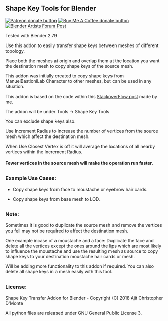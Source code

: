 ## Shape Key Tools for Blender
<!-- BADGES/ -->
<span class="badge-patreon"><a href="https://www.patreon.com/fBlah" title="Donate to this project using Patreon"><img src="https://img.shields.io/badge/Patreon-donate-orange.svg?logo=patreon&longCache=true&style=popout-square" alt="Patreon donate button" /></a></span>
<span class="badge-buymeacoffee"><a href="https://www.buymeacoff.ee/fBlah" title="Donate to this project using Buy Me A Coffee"><img src="https://img.shields.io/badge/Give-coffee-8b7355.svg?logo=coffeescript&longCache=true&style=popout-square" alt="Buy Me A Coffee donate button" /></a></span>
<span class="badge-blenderartists"><a href="https://blenderartists.org/t/free-shape-key-transfer-addon" title="Link to Blender Artists forum post"><img src="https://img.shields.io/badge/Blender-Artists-orange.svg?logo=blender&longCache=true&style=popout-square" alt="Blender Artists Forum Post" /></a></span>

Tested with Blender 2.79

Use this addon to easily transfer shape keys between meshes of different topology.

Place both the meshes at origin and overlap them at the location you want the destination mesh to copy shape keys of the source mesh.

This addon was initially created to copy shape keys from ManuelBastioniLab Character to other meshes, but can be used in any situation.

This addon is based on the code within this [StackoverFlow post](https://blender.stackexchange.com/questions/119836/scripting-transferring-shape-keys-between-different-meshes/119867#119867) made by me.

The addon will be under Tools -> Shape Key Tools

You can exclude shape keys also.

Use Increment Radius to increase the number of vertices from the source mesh which affect the destination mesh.

When Use Closest Vertex is off it will average the locations of all nearby vertices within the Increment Radius.

#### Fewer vertices in the source mesh will make the operation run faster.

##

### Example Use Cases:

- Copy shape keys from face to moustache or eyebrow hair cards.

- Copy shape keys from base mesh to LOD.

##

### Note:
Sometimes it is good to duplicate the source mesh and remove the vertices you fell may not be required to affect the destination mesh. 

One example incase of a moustache and a face: Duplicate the face and delete all the vertices except the ones around the lips which are most likely to influence the moustache and use the resulting mesh as source to copy shape keys to your destination moustache hair cards or mesh.

Will be adding more functionality to this addon if required. You can also delete all shape keys in a mesh easily with this tool.

##

### License:

Shape Key Transfer Addon for Blender - Copyright (C) 2018 Ajit Christopher D'Monte

All python files are released under GNU General Public License 3.
